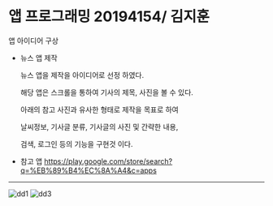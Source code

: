 # 앱 프로그래밍 20194154/ 김지훈

앱 아이디어 구상

- 뉴스 앱 제작

   뉴스 앱을 제작을 아이디어로 선정 하였다.

   해당 앱은 스크롤을 통하여 기사의 제목, 사진을 볼 수 있다.

   아래의 참고 사진과 유사한 형태로 제작을 목표로 하여

   날씨정보, 기사글 분류, 기사글의 사진 및 간략한 내용,

   검색, 로그인 등의 기능을 구현것 이다.
 

   
- 참고 앱
https://play.google.com/store/search?q=%EB%89%B4%EC%8A%A4&c=apps
---------------------------------------------------------------------

 ![dd1](https://user-images.githubusercontent.com/95200335/157620137-dcd9f71a-d567-4a85-8513-54d0fb1cd723.png)
 ![dd3](https://user-images.githubusercontent.com/95200335/157620796-c170d575-67f6-4620-a37c-17ff1bfae41e.png)
 
 
